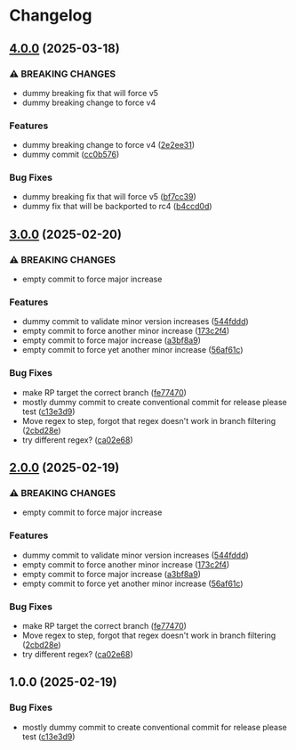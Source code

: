 # Changelog

## [4.0.0](https://github.com/Achllle/action-playground/compare/v3.0.0...v4.0.0) (2025-03-18)


### ⚠ BREAKING CHANGES

* dummy breaking fix that will force v5
* dummy breaking change to force v4

### Features

* dummy breaking change to force v4 ([2e2ee31](https://github.com/Achllle/action-playground/commit/2e2ee31179548fc4730f1bd6014ee4341af2846c))
* dummy commit ([cc0b576](https://github.com/Achllle/action-playground/commit/cc0b5769b188bbeffafbae6480df5f9a890c7ed4))


### Bug Fixes

* dummy breaking fix that will force v5 ([bf7cc39](https://github.com/Achllle/action-playground/commit/bf7cc3982b43371f0afdefbe98b04a55be6386c8))
* dummy fix that will be backported to rc4 ([b4ccd0d](https://github.com/Achllle/action-playground/commit/b4ccd0deefe728833562a83fcd8eefb924134fff))

## [3.0.0](https://github.com/Achllle/action-playground/compare/v2.0.0...v3.0.0) (2025-02-20)


### ⚠ BREAKING CHANGES

* empty commit to force major increase

### Features

* dummy commit to validate minor version increases ([544fddd](https://github.com/Achllle/action-playground/commit/544fddd50ea1da971421343d97c94c483dd7d55b))
* empty commit to force another minor increase ([173c2f4](https://github.com/Achllle/action-playground/commit/173c2f4a0e99922237bcd8b078bcbabfc569b67e))
* empty commit to force major increase ([a3bf8a9](https://github.com/Achllle/action-playground/commit/a3bf8a910559e5c86ee52d9773be93a808ac9677))
* empty commit to force yet another minor increase ([56af61c](https://github.com/Achllle/action-playground/commit/56af61cb55f60c188773a9a3cbd28cbabf1c4354))


### Bug Fixes

* make RP target the correct branch ([fe77470](https://github.com/Achllle/action-playground/commit/fe7747016eabb16c033921a8f01e7b17a37407d5))
* mostly dummy commit to create conventional commit for release please test ([c13e3d9](https://github.com/Achllle/action-playground/commit/c13e3d9fe8bd41cb9568a480c8cffe24a5861b73))
* Move regex to step, forgot that regex doesn't work in branch filtering ([2cbd28e](https://github.com/Achllle/action-playground/commit/2cbd28ea8d45758932e154503255b689b2fb7f19))
* try different regex? ([ca02e68](https://github.com/Achllle/action-playground/commit/ca02e68790d3436a6eee4eee7f7b4394a2b767e9))

## [2.0.0](https://github.com/Achllle/action-playground/compare/v1.0.0...v2.0.0) (2025-02-19)


### ⚠ BREAKING CHANGES

* empty commit to force major increase

### Features

* dummy commit to validate minor version increases ([544fddd](https://github.com/Achllle/action-playground/commit/544fddd50ea1da971421343d97c94c483dd7d55b))
* empty commit to force another minor increase ([173c2f4](https://github.com/Achllle/action-playground/commit/173c2f4a0e99922237bcd8b078bcbabfc569b67e))
* empty commit to force major increase ([a3bf8a9](https://github.com/Achllle/action-playground/commit/a3bf8a910559e5c86ee52d9773be93a808ac9677))
* empty commit to force yet another minor increase ([56af61c](https://github.com/Achllle/action-playground/commit/56af61cb55f60c188773a9a3cbd28cbabf1c4354))


### Bug Fixes

* make RP target the correct branch ([fe77470](https://github.com/Achllle/action-playground/commit/fe7747016eabb16c033921a8f01e7b17a37407d5))
* Move regex to step, forgot that regex doesn't work in branch filtering ([2cbd28e](https://github.com/Achllle/action-playground/commit/2cbd28ea8d45758932e154503255b689b2fb7f19))
* try different regex? ([ca02e68](https://github.com/Achllle/action-playground/commit/ca02e68790d3436a6eee4eee7f7b4394a2b767e9))

## 1.0.0 (2025-02-19)


### Bug Fixes

* mostly dummy commit to create conventional commit for release please test ([c13e3d9](https://github.com/Achllle/action-playground/commit/c13e3d9fe8bd41cb9568a480c8cffe24a5861b73))

